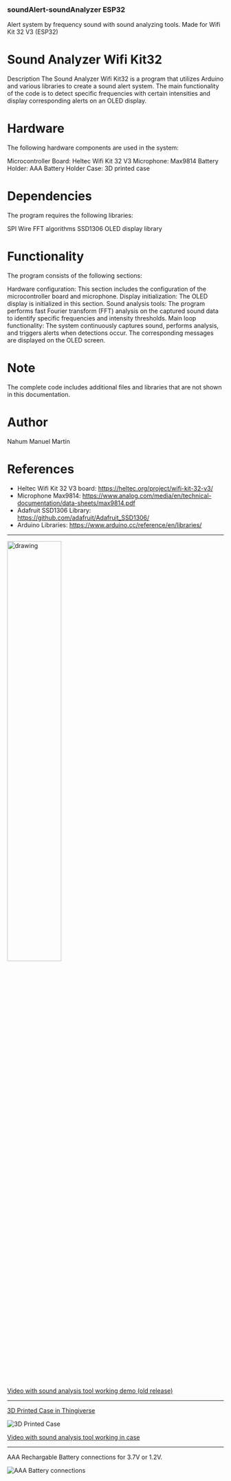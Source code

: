 ### soundAlert-soundAnalyzer ESP32
 Alert system by frequency sound with sound analyzing tools. Made for Wifi Kit 32 V3 (ESP32)

# Sound Analyzer Wifi Kit32

Description
The Sound Analyzer Wifi Kit32 is a program that utilizes Arduino and various libraries to create a sound alert system. The main functionality of the code is to detect specific frequencies with certain intensities and display corresponding alerts on an OLED display.

# Hardware

The following hardware components are used in the system:

Microcontroller Board: Heltec Wifi Kit 32 V3
Microphone: Max9814
Battery Holder: AAA Battery Holder
Case: 3D printed case

# Dependencies

The program requires the following libraries:

SPI
Wire
FFT algorithms
SSD1306 OLED display library

# Functionality

The program consists of the following sections:

Hardware configuration: This section includes the configuration of the microcontroller board and microphone.
Display initialization: The OLED display is initialized in this section.
Sound analysis tools: The program performs fast Fourier transform (FFT) analysis on the captured sound data to identify specific frequencies and intensity thresholds.
Main loop functionality: The system continuously captures sound, performs analysis, and triggers alerts when detections occur. The corresponding messages are displayed on the OLED screen.

# Note

The complete code includes additional files and libraries that are not shown in this documentation.

# Author

Nahum Manuel Martín

# References

- Heltec Wifi Kit 32 V3 board: https://heltec.org/project/wifi-kit-32-v3/
- Microphone Max9814: https://www.analog.com/media/en/technical-documentation/data-sheets/max9814.pdf
- Adafruit SSD1306 Library: https://github.com/adafruit/Adafruit_SSD1306/
- Arduino Libraries: https://www.arduino.cc/reference/en/libraries/

--------------------------------------

<img src="https://cdn.thingiverse.com/assets/96/c9/16/7f/d5/44437ce8-861f-498e-a02c-16e2b9ba65a3.jpg" alt="drawing" width="50%" height="50%"/>

[Video with sound analysis tool working demo (old release)](https://www.youtube.com/watch?v=icu3Co2jCHw)

-------------------------------------

[3D Printed Case in Thingiverse](https://www.thingiverse.com/thing:6096022)

![3D Printed Case](https://cdn.thingiverse.com/assets/06/06/ce/4a/9f/featured_preview_50df27e4-ebd3-459a-aac1-78d2d78a0f4c.jpg)

[Video with sound analysis tool working in case](https://www.youtube.com/watch?v=QHgimJAhCMs)

-------------------------------------

AAA Rechargable Battery connections for 3.7V or 1.2V.

![AAA Battery connections](https://cdn.thingiverse.com/assets/18/5c/7b/80/aa/c5b2b958-8ccc-4ef4-b754-989f01366405.png)
